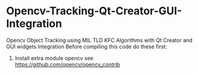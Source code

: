 # Opencv-Tracking-Qt-Creator-GUI-Integration
Opencv Object Tracking using MIL TLD KFC Algorithms with Qt Creator and GUI widgets Integration
Before compiling this code do these first:
1. Install extra module opencv see https://github.com/opencv/opencv_contrib
